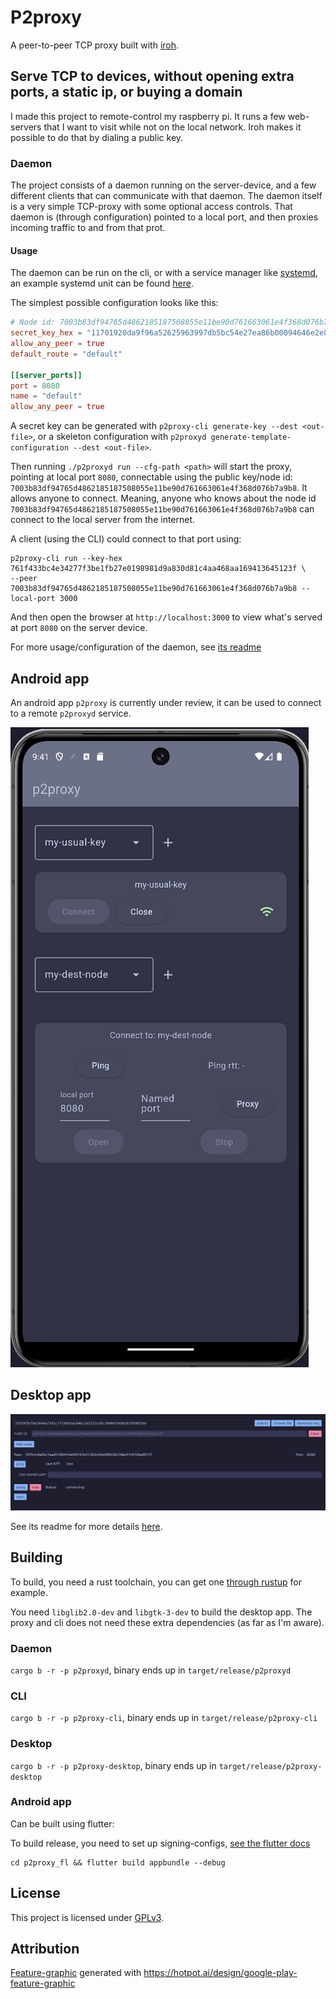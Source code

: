 # P2proxy

A peer-to-peer TCP proxy built with [iroh](https://github.com/n0-computer/iroh).

## Serve TCP to devices, without opening extra ports, a static ip, or buying a domain

I made this project to remote-control my raspberry pi. It runs a few web-servers that I want to
visit while not on the local network. Iroh makes it possible to do that by dialing a public key.

### Daemon

The project consists of a daemon running on the server-device, and a few different clients that can
communicate with that daemon. The daemon itself is a very simple TCP-proxy with some optional access controls.
That daemon is (through configuration) pointed to a local port, and then proxies incoming traffic to and from
that prot.

#### Usage

The daemon can be run on the cli, or with a service manager like [systemd](https://systemd.io/), an example
systemd unit can be found [here](assets/p2proxyd.service).

The simplest possible configuration looks like this:

```toml
# Node id: 7003b83df94765d4862185187508055e11be90d761663061e4f368d076b7a9b8
secret_key_hex = "11701920da9f96a52625963997db5bc54e27ea86b00094646e2e860c4a8fa796"
allow_any_peer = true
default_route = "default"

[[server_ports]]
port = 8080
name = "default"
allow_any_peer = true
```

A secret key can be generated with `p2proxy-cli generate-key --dest <out-file>`,
or a skeleton configuration with `p2proxyd generate-template-configuration --dest <out-file>`.

Then running `./p2proxyd run --cfg-path <path>` will start the proxy, pointing at local port `8080`,
connectable using the public key/node id:
`7003b83df94765d4862185187508055e11be90d761663061e4f368d076b7a9b8`. It allows anyone to connect. Meaning,
anyone who knows about the node id `7003b83df94765d4862185187508055e11be90d761663061e4f368d076b7a9b8` can
connect to the local server from the internet.

A client (using the CLI) could connect to that port using:

```shell
p2proxy-cli run --key-hex 761f433bc4e34277f3be1fb27e0198981d9a830d81c4aa468aa169413645123f \
--peer 7003b83df94765d4862185187508055e11be90d761663061e4f368d076b7a9b8 --local-port 3000
```

And then open the browser at `http://localhost:3000` to view what's served at port `8080` on the server device.

For more usage/configuration of the daemon, see [its readme](./p2proxyd/Readme.md)

## Android app

An android app `p2proxy` is currently under review,
it can be used to connect to a remote `p2proxyd` service.

![image](assets/images/android.png)

## Desktop app

![image](assets/images/demo-proxy-desktop.png)

See its readme for more details [here](./p2proxy-desktop/Readme.md).

## Building

To build, you need a rust toolchain, you can get one [through rustup](https://rust-lang.org/tools/install/) for
example.

You need `libglib2.0-dev` and `libgtk-3-dev` to build the desktop app. The proxy and cli does not need these
extra dependencies (as far as I'm aware).

### Daemon

`cargo b -r -p p2proxyd`, binary ends up in `target/release/p2proxyd`

### CLI

`cargo b -r -p p2proxy-cli`, binary ends up in `target/release/p2proxy-cli`

### Desktop

`cargo b -r -p p2proxy-desktop`, binary ends up in `target/release/p2proxy-desktop`

### Android app

Can be built using flutter:

To build release, you need to set up signing-configs,
[see the flutter docs](https://docs.flutter.dev/deployment/android#configure-signing-in-gradle)

```shell
cd p2proxy_fl && flutter build appbundle --debug
```

## License

This project is licensed under [GPLv3](./LICENSE).

## Attribution

[Feature-graphic](assets/images/android-feature.png) generated with https://hotpot.ai/design/google-play-feature-graphic
